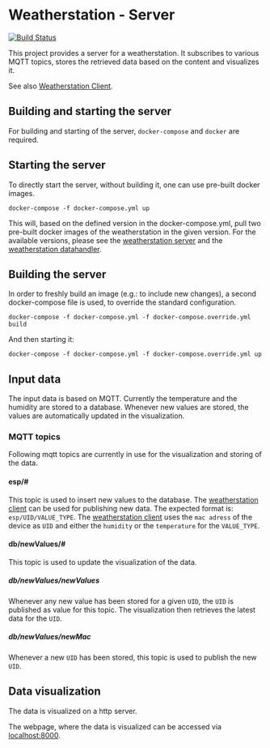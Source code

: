 # Weatherstation - Server

[![Build Status](https://travis-ci.com/jerey/weatherstation-server.svg?branch=master)](https://travis-ci.com/jerey/weatherstation-server)

This project provides a server for a weatherstation.
It subscribes to various MQTT topics, stores the retrieved data based on the content and visualizes it.

See also [Weatherstation Client](https://github.com/jerey/weatherstation-client).

## Building and starting the server

For building and starting of the server, ```docker-compose``` and ```docker``` are required.

## Starting the server

To directly start the server, without building it, one can use pre-built docker images.

```docker-compose -f docker-compose.yml up```

This will, based on the defined version in the docker-compose.yml, pull two pre-built docker images of the weatherstation in the given version. For the available versions, please see the [weatherstation server](https://hub.docker.com/r/aaj07/weatherstation-server) and the [weatherstation datahandler](https://hub.docker.com/r/aaj07/weatherstation-datahandler).

## Building the server

In order to freshly build an image (e.g.: to include new changes), a second docker-compose file is used, to override the standard configuration.

```docker-compose -f docker-compose.yml -f docker-compose.override.yml build```

And then starting it:

```docker-compose -f docker-compose.yml -f docker-compose.override.yml up```

## Input data

The input data is based on MQTT. Currently the temperature and the humidity are stored to a database. Whenever new values are stored, the values are automatically updated in the visualization.

### MQTT topics

Following mqtt topics are currently in use for the visualization and storing of the data.

#### esp\/\#

This topic is used to insert new values to the database.
The [weatherstation client](https://github.com/jerey/weatherstation-client) can be used for publishing new data. The expected format is: ```esp/UID/VALUE_TYPE```.
The [weatherstation client](https://github.com/jerey/weatherstation-client) uses the ```mac adress``` of the device as ```UID``` and either the ```humidity``` or the ```temperature``` for the ```VALUE_TYPE```.

#### db\/newValues\/\#

This topic is used to update the visualization of the data.

##### db\/newValues\/newValues

Whenever any new value has been stored for a given ```UID```, the ```UID``` is published as value for this topic. The visualization then retrieves the latest data for the ```UID```.

##### db\/newValues\/newMac

Whenever a new ```UID``` has been stored, this topic is used to publish the new ```UID```.

## Data visualization

The data is visualized on a http server.

The webpage, where the data is visualized can be accessed via [localhost:8000](localhost:8000).
